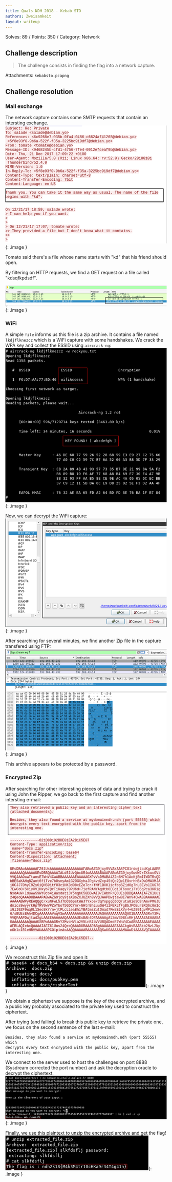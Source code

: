 ```yaml
---
title: Quals NDH 2018 - Kebab STO
authors: Zweisamkeit
layout: writeup
---
```

Solves: 89 / Points: 350 / Category: Network

## Challenge description
> The challenge consists in finding the flag into a network capture.

Attachments: `kebabsto.pcapng`

## Challenge resolution
### Mail exchange
The network capture contains some SMTP requests that contain an intersting exchange.
![smtp_file.png](/assets/ndh18-kebab-smtp_file.png){: .image }

Tomato said there's a file whose name starts with "kd" that his friend should open.

By filtering on HTTP requests, we find a GET request on a file called "kdsqfkpdsdf".

![http_get_zip.png](/assets/ndh18-kebab-http_get_zip.png){: .image }

### WiFi
A simple `file` informs us this file is a zip archive.
It contains a file named `lkdjflknezcz` which is a WiFi capture with some handshakes.
We crack the WPA key and collect the ESSID using `aircrack-ng`:
![kebab-aircrack.png](/assets/ndh18-kebab-aircrack.png){: .image }

Now, we can decrypt the WiFi capture:
![wifi_decrypt.png](/assets/ndh18-kebab-wifi_decrypt.png){: .image }

After searching for several minutes, we find another Zip file in the capture transfered using FTP:
![kebab-zip_wifi.png](/assets/ndh18-kebab-zip_wifi.png){: .image }

This archive appears to be protected by a password.

### Encrypted Zip
After searching for other interesting pieces of data and trying to crack it using John the Ripper, we go back to the first capture and find another intersting e-mail:
![kebab-mail_key.png](/assets/ndh18-kebab-mail_key.png){: .image }

We reconstruct this Zip file and open it:
![kebab-b64_zip.png](/assets/ndh18-kebab-b64_zip.png){: .image }

We obtain a ciphertext we suppose is the key of the encrypted archive, and a public key probably associated to the private key used to construct the ciphertext.

After trying (and failing) to break this public key to retrieve the private one, we focus on the second sentence of the last e-mail: 
```
Besides, they also found a service at mydomainndh.ndh (port 55555) which
decrypts every text encrypted with the public key, apart from the
interesting one.
```

We connect to the server used to host the challenges on port 8888 (Sysdream corrected the port number) and ask the decryption oracle to decrypt the ciphertext.
![kebab-plaintext.png](/assets/ndh18-kebab-plaintext.png){: .image }

Finally, we use this plaintext to unzip the encrypted archive and get the flag!
![kebab-flag.png](/assets/ndh18-kebab-flag.png){: .image }
